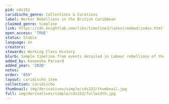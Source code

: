```yaml
---
pid: cds152
caridischo_genre: Collections & Curations
label: Worker Rebellions in the British Caribbean
claimed_genre: timeline
link: https://cdn.knightlab.com/libs/timeline3/latest/embed/index.html?source=1qZjyqnjo2e37usoVsGgoZU7ZI5NDA6NCCpp2p0EVb2s&font=Default&lang=en&initial_zoom=2&height=650
open_access: 'TRUE'
status: Stable
language: en
creators: 
stewards: Working Class History
blurb: Sample timeline from events detailed in Labour rebellions of the 1930s in the British Caribbean region colonies by Richard Hart, put together for the Working Class History project.
added_by: Kaneesha Parsard
added_year: '2020'
notes: 
order: '059'
layout: caridischo_item
collection: caridischo
thumbnail: img/derivatives/simple/cds152/thumbnail.jpg
full: img/derivatives/simple/cds152/fullwidth.jpg
---
```

